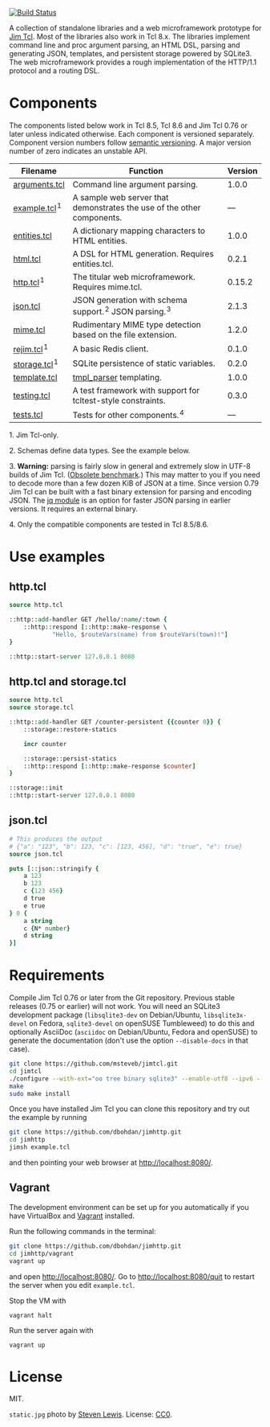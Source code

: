 [![Build Status](https://travis-ci.org/dbohdan/jimhttp.svg)](https://travis-ci.org/dbohdan/jimhttp)

A collection of standalone libraries and a web microframework prototype for
[Jim Tcl](http://jim.tcl-lang.org/). Most of the libraries also work in Tcl 8.x.
The libraries implement command line and proc argument parsing, an HTML DSL,
parsing and generating JSON, templates, and persistent storage powered by
SQLite3. The web microframework provides a rough implementation of the HTTP/1.1
protocol and a routing DSL.

# Components

The components listed below work in Tcl 8.5, Tcl 8.6 and Jim Tcl 0.76 or later
unless indicated otherwise. Each component is versioned separately. Component
version numbers follow [semantic
versioning](http://semver.org/spec/v2.0.0.html). A major version number of zero
indicates an unstable API.

| Filename | Function | Version |
|----------|----------|---------|
| [arguments.tcl](arguments.tcl) | Command line argument parsing. | 1.0.0 |
| [example.tcl](example.tcl)&#x200A;<sup>1</sup> | A sample web server that demonstrates the use of the other components. | — |
| [entities.tcl](entities.tcl) | A dictionary mapping characters to HTML entities. | 1.0.0 |
| [html.tcl](html.tcl) | A DSL for HTML generation. Requires entities.tcl. | 0.2.1 |
| [http.tcl](http.tcl)&#x200A;<sup>1</sup> | The titular web microframework. Requires mime.tcl. | 0.15.2 |
| [json.tcl](json.tcl) | JSON generation with schema support.&#x200A;<sup>2</sup> JSON parsing.&#x200A;<sup>3</sup> | 2.1.3 |
| [mime.tcl](mime.tcl) | Rudimentary MIME type detection based on the file extension. | 1.2.0 |
| [rejim.tcl](rejim.tcl)&#x200A;<sup>1</sup> | A basic Redis client. | 0.1.0 |
| [storage.tcl](storage.tcl)&#x200A;<sup>1</sup> | SQLite persistence of static variables. | 0.2.0 |
| [template.tcl](template.tcl) | [tmpl_parser](https://wiki.tcl-lang.org/20363) templating. | 1.0.0 |
| [testing.tcl](testing.tcl) | A test framework with support for tcltest-style constraints. | 0.3.0 |
| [tests.tcl](tests.tcl) | Tests for other components.&#x200A;<sup>4</sup> | — |

1\. Jim Tcl-only.

2\. Schemas define data types. See the example below.

3\. **Warning:** parsing is fairly slow in general and extremely slow in UTF-8
builds of Jim Tcl. ([Obsolete benchmark](https://wiki.tcl-lang.org/48500).)
This may matter to you if you need to decode more than a few dozen KiB of JSON
at a time. Since version 0.79 Jim Tcl can be built with a fast binary
extension for parsing and encoding JSON. The
[jq module](https://wiki.tcl-lang.org/11630) is an option for faster JSON
parsing in earlier versions. It requires an external binary.

4\. Only the compatible components are tested in Tcl 8.5/8.6.

# Use examples

## http.tcl

```Tcl
source http.tcl

::http::add-handler GET /hello/:name/:town {
    ::http::respond [::http::make-response \
            "Hello, $routeVars(name) from $routeVars(town)!"]
}

::http::start-server 127.0.0.1 8080
```

## http.tcl and storage.tcl

```Tcl
source http.tcl
source storage.tcl

::http::add-handler GET /counter-persistent {{counter 0}} {
    ::storage::restore-statics

    incr counter

    ::storage::persist-statics
    ::http::respond [::http::make-response $counter]
}

::storage::init
::http::start-server 127.0.0.1 8080
```

## json.tcl

```Tcl
# This produces the output
# {"a": "123", "b": 123, "c": [123, 456], "d": "true", "e": true}
source json.tcl

puts [::json::stringify {
    a 123
    b 123
    c {123 456}
    d true
    e true
} 0 {
    a string
    c {N* number}
    d string
}]
```

# Requirements

Compile Jim Tcl 0.76 or later from the Git repository. Previous stable
releases (0.75 or earlier) will not work. You will need an SQLite3 development
package (`libsqlite3-dev` on Debian/Ubuntu, `libsqlite3x-devel` on
Fedora, `sqlite3-devel` on openSUSE Tumbleweed) to do this and optionally
AsciiDoc (`asciidoc` on Debian/Ubuntu, Fedora and openSUSE) to generate the
documentation (don't use the option `--disable-docs` in that case).

```sh
git clone https://github.com/msteveb/jimtcl.git
cd jimtcl
./configure --with-ext="oo tree binary sqlite3" --enable-utf8 --ipv6 --disable-docs
make
sudo make install
```

Once you have installed Jim Tcl you can clone this repository and try out the
example by running

```sh
git clone https://github.com/dbohdan/jimhttp.git
cd jimhttp
jimsh example.tcl
```

and then pointing your web browser at <http://localhost:8080/>.

## Vagrant

The development environment can be set up for you automatically if you
have VirtualBox and [Vagrant](https://www.vagrantup.com/downloads.html)
installed.

Run the following commands in the terminal:

```sh
git clone https://github.com/dbohdan/jimhttp.git
cd jimhttp/vagrant
vagrant up
```

and open <http://localhost:8080/>. Go to <http://localhost:8080/quit> to restart
the server when you edit `example.tcl`.

Stop the VM with

    vagrant halt

Run the server again with

    vagrant up

# License

MIT.

`static.jpg` photo by [Steven Lewis](http://notsteve.com/). License:
[CC0](https://creativecommons.org/publicdomain/zero/1.0/).
